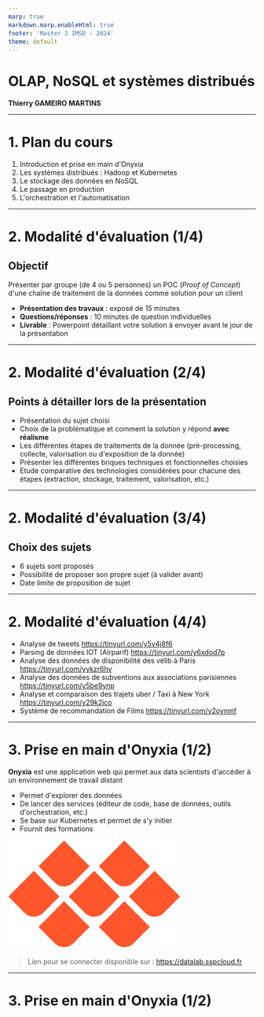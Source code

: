 ```yaml
---
marp: true
markdown.marp.enableHtml: true
footer: 'Master 2 IMSD - 2024'
theme: default
---
```

<style>

section 
  background: white;


img[alt~="center"] 
  display: block;
  margin: 0 auto;

blockquote 
  background: #ffedcc;
  border-left: 10px solid #d1bf9d;
  margin: 1.5em 10px;
  padding: 0.5em 10px;

blockquote:before
  content: unset;

blockquote:after
  content: unset;

</style>


# OLAP, NoSQL et systèmes distribués

**Thierry GAMEIRO MARTINS**

---
<!-- paginate: true -->

# 1. Plan du cours


1. Introduction et prise en main d'Onyxia
2. Les systèmes distribués : Hadoop et Kubernetes
3. Le stockage des données en NoSQL
4. Le passage en production
5. L'orchestration et l'automatisation


---
# 2. Modalité d'évaluation (1/4)


## Objectif
Présenter par groupe (de 4 ou 5 personnes) un POC (*Proof of Concept*) d'une chaîne de traitement de la données comme solution pour un client


- **Présentation des travaux** : exposé de 15 minutes 
- **Questions/réponses** : 10 minutes de question individuelles
- **Livrable** : Powerpoint détaillant votre solution à envoyer avant le jour de la présentation


---

<!--footer: ""-->

# 2. Modalité d'évaluation (2/4)



## Points à détailler lors de la présentation

- Présentation du sujet choisi 
- Choix de la problématique et comment la solution y répond **avec réalisme**
- Les différentes étapes de traitements de la donnée (pré-processing, collecte, valorisation ou d'exposition de la donnée) 
- Présenter les différentes briques techniques et fonctionnelles choisies
- Etude comparative des technologies considérées pour chacune des étapes (extraction, stockage, traitement, valorisation, etc.) 


---

# 2. Modalité d'évaluation (3/4)


## Choix des sujets

- 6 sujets sont proposés
- Possibilité de proposer son propre sujet (à valider avant)
- Date limite de proposition de sujet

---

# 2. Modalité d'évaluation (4/4)

- Analyse de tweets https://tinyurl.com/y5v4j8f6
- Parsing de données IOT (Airparif) https://tinyurl.com/y6xdod7p
- Analyse des données de disponibilité des vélib à Paris https://tinyurl.com/yykzr6hv
- Analyse des données de subventions aux associations parisiennes https://tinyurl.com/y5be9ynp
- Analyse et comparaison des trajets uber / Taxi à New York https://tinyurl.com/y29k2jco
- Système de recommandation de Films https://tinyurl.com/v2oynmf

---

# 3. Prise en main d'Onyxia (1/2)

**Onyxia** est une application web qui permet aux data scientists d'accéder à un environnement de travail distant

- Permet d'explorer des données 
- De lancer des services (éditeur de code, base de données, outils d'orchestration, etc.)
- Se base sur Kubernetes et permet de s'y initier
- Fournit des formations

![bg right:30% fit](./assets/Onyxia.png) 


> Lien pour se connecter disponible sur : https://datalab.sspcloud.fr

---

# 3. Prise en main d'Onyxia (1/2)



